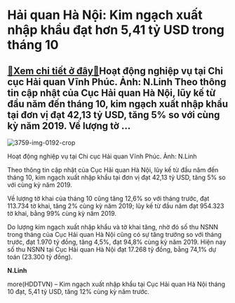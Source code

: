 Hải quan Hà Nội: Kim ngạch xuất nhập khẩu đạt hơn 5,41 tỷ USD trong tháng 10
============================================================================

[:gift:Xem chi tiết ở đây:gift:](https://hddtvn.com/hai-quan-ha-noi-kim-ngach-xuat-nhap-khau-dat-hon-541-ty-usd-trong-thang-10/)Hoạt động nghiệp vụ tại Chi cục Hải quan Vĩnh Phúc. Ảnh: N.Linh Theo thông tin cập nhật của Cục Hải quan Hà Nội, lũy kế từ đầu năm đến tháng 10, kim ngạch xuất nhập khẩu tại đơn vị đạt 42,13 tỷ USD, tăng 5% so với cùng kỳ năm 2019. Về lượng tờ …
-----------------------------------------------------------------------------------------------------------------------------------------------------------------------------------------------------------------------------------------------------





![3759-img-0192-crop](https://hddtvn.com/wp-content/uploads/2021/01/3759_IMG_0192_crop-2.jpg "Hoạt động nghiệp vụ tại Chi cục Hải quan Vĩnh Phúc. Ảnh: N.Linh")


Hoạt động nghiệp vụ tại Chi cục Hải quan Vĩnh Phúc. Ảnh: N.Linh



Theo thông tin cập nhật của Cục Hải quan Hà Nội, lũy kế từ đầu năm đến tháng 10, kim ngạch xuất nhập khẩu tại đơn vị đạt 42,13 tỷ USD, tăng 5% so với cùng kỳ năm 2019.


Về lượng tờ khai của tháng 10 cũng tăng 12,6% so với tháng trước, đạt 113.734 tờ khai, tăng 2% cùng kỳ năm 2019; lũy kế từ đầu năm đạt 954.323 tờ khai, bằng 99% cùng kỳ năm 2019.


Do lượng kim ngạch xuất nhập khẩu và tờ khai tăng, nhờ đó số thu NSNN trong tháng của Cục Hải quan Hà Nội cũng có sự tăng trưởng so với tháng trước, đạt 1.970 tỷ đồng, tăng 4,5%, đạt 94,8% cùng kỳ năm 2019. Hiện nay số thu NSNN tại Cục Hải quan Hà Nội đạt 17.268 tỷ đồng, bằng 74,1% dự toán (23.300 tỷ đồng).




**N.Linh**



more(HDDTVN) – Kim ngạch xuất nhập khẩu tại Cục Hải quan Hà Nội tháng 10 đạt, 5,41 tỷ USD, tăng 12% cùng kỳ năm trước.

